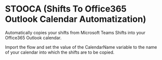 # STOOCA (Shifts To Office365 Outlook Calendar Automatization)

Automatically copies your shifts from Microsoft Teams Shifts into your Office365 Outlook calendar.

Import the flow and set the value of the CalendarName variable to the name of your calendar into which the shifts are to be copied.
